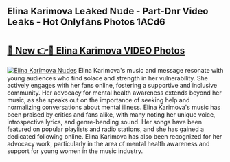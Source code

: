 ## Elina Karimova Le𝚊ked N𝚞de - Part-Dnr Video Le𝚊ks - Hot Onlyf𝚊ns Photos 1ACd6

# <h2><a href="http://ab54934.deff.icu/?id=Elina+Karimova">🔗 New 👉🔴 Elina Karimova VIDEO Photos</a></h2>

[![Elina Karimova N𝚞des](https://i.imgur.com/rIISA9y.gif)](http://ab54934.deff.icu/?id=Elina+Karimova)
Elina Karimova's music and message resonate with young audiences who find solace and strength in her vulnerability. She actively engages with her fans online, fostering a supportive and inclusive community. Her advocacy for mental health awareness extends beyond her music, as she speaks out on the importance of seeking help and normalizing conversations about mental illness. Elina Karimova's music has been praised by critics and fans alike, with many noting her unique voice, introspective lyrics, and genre-bending sound. Her songs have been featured on popular playlists and radio stations, and she has gained a dedicated following online. Elina Karimova has also been recognized for her advocacy work, particularly in the area of mental health awareness and support for young women in the music industry.
